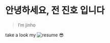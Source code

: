 # 안녕하세요, 전 진호 입니다

> I’m jinho

take a look my ![resume](https://jinhoda.notion.site/55b3c7afec4843099d875c5f3162071b) 😎
